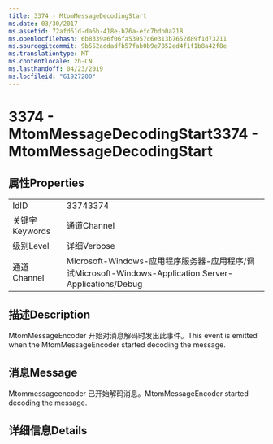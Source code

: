```yaml
---
title: 3374 - MtomMessageDecodingStart
ms.date: 03/30/2017
ms.assetid: 72afd61d-da6b-418e-b26a-efc7bdb0a218
ms.openlocfilehash: 6b8339a6f06fa53957c6e313b7652d89f1d73211
ms.sourcegitcommit: 9b552addadfb57fab0b9e7852ed4f1f1b8a42f8e
ms.translationtype: MT
ms.contentlocale: zh-CN
ms.lasthandoff: 04/23/2019
ms.locfileid: "61927200"
---
```

# <a name="3374---mtommessagedecodingstart"></a><span data-ttu-id="22437-102">3374 - MtomMessageDecodingStart</span><span class="sxs-lookup"><span data-stu-id="22437-102">3374 - MtomMessageDecodingStart</span></span>
## <a name="properties"></a><span data-ttu-id="22437-103">属性</span><span class="sxs-lookup"><span data-stu-id="22437-103">Properties</span></span>  
  
|||  
|-|-|  
|<span data-ttu-id="22437-104">Id</span><span class="sxs-lookup"><span data-stu-id="22437-104">ID</span></span>|<span data-ttu-id="22437-105">3374</span><span class="sxs-lookup"><span data-stu-id="22437-105">3374</span></span>|  
|<span data-ttu-id="22437-106">关键字</span><span class="sxs-lookup"><span data-stu-id="22437-106">Keywords</span></span>|<span data-ttu-id="22437-107">通道</span><span class="sxs-lookup"><span data-stu-id="22437-107">Channel</span></span>|  
|<span data-ttu-id="22437-108">级别</span><span class="sxs-lookup"><span data-stu-id="22437-108">Level</span></span>|<span data-ttu-id="22437-109">详细</span><span class="sxs-lookup"><span data-stu-id="22437-109">Verbose</span></span>|  
|<span data-ttu-id="22437-110">通道</span><span class="sxs-lookup"><span data-stu-id="22437-110">Channel</span></span>|<span data-ttu-id="22437-111">Microsoft-Windows-应用程序服务器-应用程序/调试</span><span class="sxs-lookup"><span data-stu-id="22437-111">Microsoft-Windows-Application Server-Applications/Debug</span></span>|  
  
## <a name="description"></a><span data-ttu-id="22437-112">描述</span><span class="sxs-lookup"><span data-stu-id="22437-112">Description</span></span>  
 <span data-ttu-id="22437-113">MtomMessageEncoder 开始对消息解码时发出此事件。</span><span class="sxs-lookup"><span data-stu-id="22437-113">This event is emitted when the MtomMessageEncoder started decoding the message.</span></span>  
  
## <a name="message"></a><span data-ttu-id="22437-114">消息</span><span class="sxs-lookup"><span data-stu-id="22437-114">Message</span></span>  
 <span data-ttu-id="22437-115">Mtommessageencoder 已开始解码消息。</span><span class="sxs-lookup"><span data-stu-id="22437-115">MtomMessageEncoder started decoding  the message.</span></span>  
  
## <a name="details"></a><span data-ttu-id="22437-116">详细信息</span><span class="sxs-lookup"><span data-stu-id="22437-116">Details</span></span>
